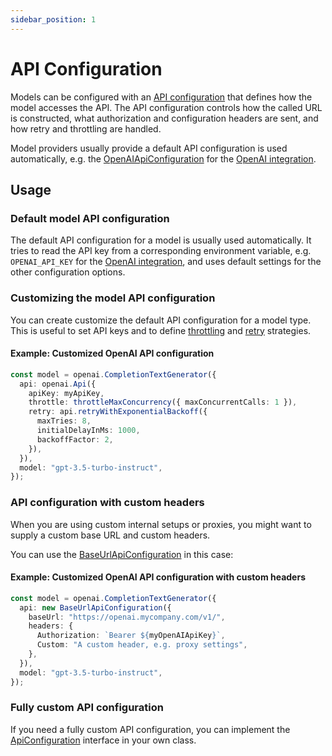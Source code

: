 ```yaml
---
sidebar_position: 1
---
```


# API Configuration

Models can be configured with an [API configuration](/api/interfaces/ApiConfiguration) that defines how the model accesses the API.
The API configuration controls how the called URL is constructed, what authorization and configuration headers are sent, and how retry and throttling are handled.

Model providers usually provide a default API configuration is used automatically, e.g. the [OpenAIApiConfiguration](/api/classes/OpenAIApiConfiguration) for the [OpenAI integration](/integration/model-provider/openai).

## Usage

### Default model API configuration

The default API configuration for a model is usually used automatically.
It tries to read the API key from a corresponding environment variable, e.g. `OPENAI_API_KEY` for the [OpenAI integration](/integration/model-provider/openai), and uses default settings for the other configuration options.

### Customizing the model API configuration

You can create customize the default API configuration for a model type.
This is useful to set API keys and to define [throttling](/guide/util/api-configuration/throttle) and [retry](/guide/util/api-configuration/retry) strategies.

#### Example: Customized OpenAI API configuration

```ts
const model = openai.CompletionTextGenerator({
  api: openai.Api({
    apiKey: myApiKey,
    throttle: throttleMaxConcurrency({ maxConcurrentCalls: 1 }),
    retry: api.retryWithExponentialBackoff({
      maxTries: 8,
      initialDelayInMs: 1000,
      backoffFactor: 2,
    }),
  }),
  model: "gpt-3.5-turbo-instruct",
});
```

### API configuration with custom headers

When you are using custom internal setups or proxies, you might want to supply a custom base URL and custom headers.

You can use the [BaseUrlApiConfiguration](/api/classes/BaseUrlApiConfiguration) in this case:

#### Example: Customized OpenAI API configuration with custom headers

```ts
const model = openai.CompletionTextGenerator({
  api: new BaseUrlApiConfiguration({
    baseUrl: "https://openai.mycompany.com/v1/",
    headers: {
      Authorization: `Bearer ${myOpenAIApiKey}`,
      Custom: "A custom header, e.g. proxy settings",
    },
  }),
  model: "gpt-3.5-turbo-instruct",
});
```

### Fully custom API configuration

If you need a fully custom API configuration, you can implement the [ApiConfiguration](/api/interfaces/ApiConfiguration) interface in your own class.
